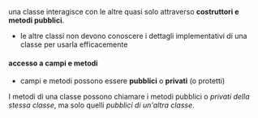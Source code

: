una classe interagisce con le altre quasi solo attraverso **costruttori e metodi pubblici**.

- le altre classi non devono conoscere i dettagli implementativi di una classe per usarla efficacemente

#### accesso a campi e metodi
- campi e metodi possono essere **pubblici** o **privati** (o protetti)
 
I metodi di una classe possono chiamare i metodi pubblici o *privati della stessa classe*, ma solo quelli *pubblici di un'altra classe*.